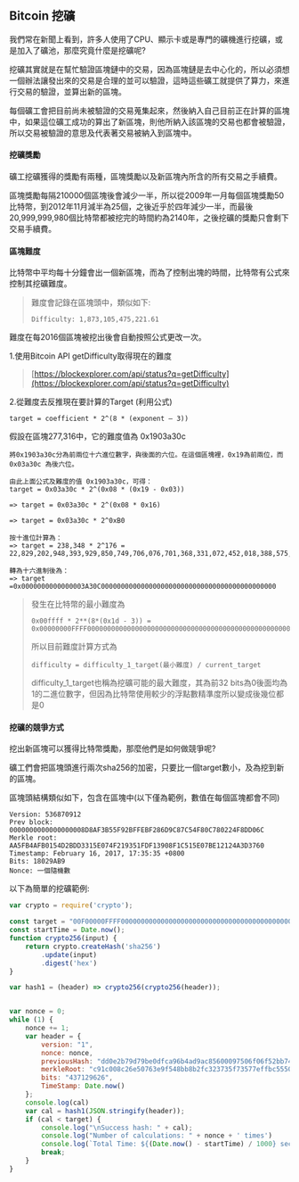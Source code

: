 ## Bitcoin 挖礦

我們常在新聞上看到，許多人使用了CPU、顯示卡或是專門的礦機進行挖礦，或是加入了礦池，那麼究竟什麼是挖礦呢?

挖礦其實就是在幫忙驗證區塊鏈中的交易，因為區塊鏈是去中心化的，所以必須想一個辦法讓發出來的交易是合理的並可以驗證，這時這些礦工就提供了算力，來進行交易的驗證，並算出新的區塊。

每個礦工會把目前尚未被驗證的交易蒐集起來，然後納入自己目前正在計算的區塊中，如果這位礦工成功的算出了新區塊，則他所納入該區塊的交易也都會被驗證，所以交易被驗證的意思及代表著交易被納入到區塊中。

#### 挖礦獎勵

礦工挖礦獲得的獎勵有兩種，區塊獎勵以及新區塊內所含的所有交易之手續費。

區塊獎勵每隔210000個區塊後會減少一半，所以從2009年一月每個區塊獎勵50比特幣，到2012年11月減半為25個，之後近乎於四年減少一半，而最後20,999,999,980個比特幣都被挖完的時間約為2140年，之後挖礦的獎勵只會剩下交易手續費。

#### 區塊難度

比特幣中平均每十分鐘會出一個新區塊，而為了控制出塊的時間，比特幣有公式來控制其挖礦難度。

> 難度會記錄在區塊頭中，類似如下:
>
> ```
> Difficulty: 1,873,105,475,221.61
> ```

難度在每2016個區塊被挖出後會自動按照公式更改一次。

1.使用Bitcoin API getDifficulty取得現在的難度

> [https://blockexplorer.com/api/status?q=getDifficulty](https://blockexplorer.com/api/status?q=getDifficulty)

2.從難度去反推現在要計算的Target \(利用公式\)

```
target = coefficient * 2^(8 * (exponent – 3))
```

假設在區塊277,316中，它的難度值為 0x1903a30c

```
將0x1903a30c分為前兩位十六進位數字，與後面的六位。在這個區塊裡，0x19為前兩位，而 0x03a30c 為後六位。

由此上面公式及難度的值 0x1903a30c，可得：
target = 0x03a30c * 2^(0x08 * (0x19 - 0x03))

=> target = 0x03a30c * 2^(0x08 * 0x16)

=> target = 0x03a30c * 2^0xB0

按十進位計算為：
=> target = 238,348 * 2^176 = 22,829,202,948,393,929,850,749,706,076,701,368,331,072,452,018,388,575,715,328

轉為十六進制後為：
=> target =0x0000000000000003A30C00000000000000000000000000000000000000000000
```

> 發生在比特幣的最小難度為
>
> ```
> 0x00ffff * 2**(8*(0x1d - 3)) = 0x00000000FFFF0000000000000000000000000000000000000000000000000000
> ```
>
> 所以目前難度計算方式為
>
> ```
> difficulty = difficulty_1_target(最小難度) / current_target
> ```
>
> difficulty\_1\_target也稱為挖礦可能的最大難度，其為前32 bits為0後面均為1的二進位數字，但因為比特幣使用較少的浮點數精準度所以變成後幾位都是0

#### 挖礦的競爭方式

挖出新區塊可以獲得比特幣獎勵，那麼他們是如何做競爭呢?

礦工們會把區塊頭進行兩次sha256的加密，只要比一個target數小，及為挖到新的區塊。

區塊頭結構類似如下，包含在區塊中\(以下僅為範例，數值在每個區塊都會不同\)

```
Version: 536870912
Prev block: 0000000000000000008D8AF3B55F92BFFEBF286D9C87C54F80C780224F8DD06C
Merkle root: AA5FB4AFB0154D2BDD3315E074F219351FDF13908F1C515E07BE12124A3D3760
Timestamp: February 16, 2017, 17:35:35 +0800
Bits: 18029AB9
Nonce: 一個隨機數
```

以下為簡單的挖礦範例:

```js
var crypto = require('crypto');

const target = "00F00000FFFF0000000000000000000000000000000000000000000000000000";
const startTime = Date.now();
function crypto256(input) {
    return crypto.createHash('sha256')
        .update(input)
        .digest('hex')
}

var hash1 = (header) => crypto256(crypto256(header));


var nonce = 0;
while (1) {
    nonce += 1;
    var header = {
        version: "1",
        nonce: nonce,
        previousHash: "dd0e2b79d79be0dfca96b4ad9ac85600097506f06f52bb74f769e02fcc66dec6",
        merkleRoot: "c91c008c26e50763e9f548bb8b2fc323735f73577effbc55502c51eb4cc7cf2e",
        bits: "437129626",
        TimeStamp: Date.now()
    };
    console.log(cal)
    var cal = hash1(JSON.stringify(header));
    if (cal < target) {
        console.log("\nSuccess hash: " + cal);
        console.log("Number of calculations: " + nonce + ' times')
        console.log(`Total Time: ${(Date.now() - startTime) / 1000} second`)
        break;
    }
}
```



